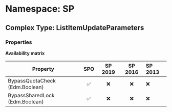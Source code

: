 # Namespace: SP

## Complex Type: ListItemUpdateParameters

### Properties

**Availability matrix**

Property | SPO | SP 2019 | SP 2016 | SP 2013
----------|:---:|:-------:|:-------:|:-------
BypassQuotaCheck (Edm.Boolean) | ✅ | ❌ | ❌ | ❌
BypassSharedLock (Edm.Boolean) | ✅ | ❌ | ❌ | ❌
